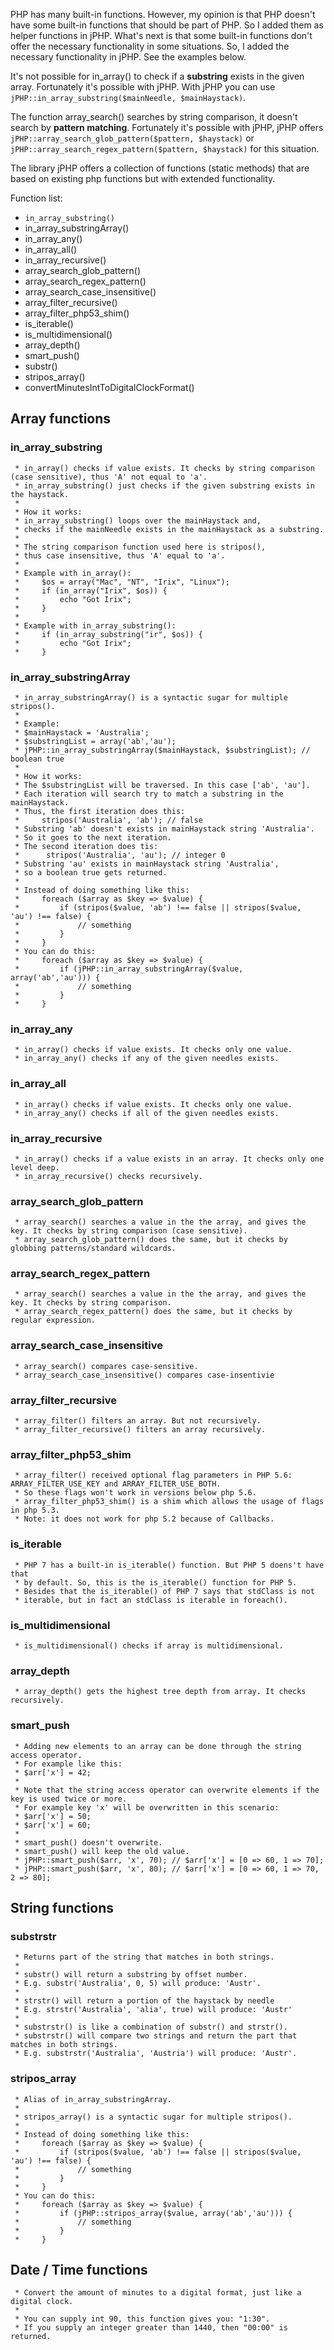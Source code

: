 PHP has many built-in functions. However, my opinion is that PHP doesn't have some built-in functions that should be part of PHP. So I added them as helper functions in jPHP. What's next is that some built-in functions don't offer the necessary functionality in some situations. So, I added the necessary functionality in jPHP. See the examples below. 

It's not possible for in_array() to check if a **substring** exists in the given array. Fortunately it's possible with jPHP. 
With jPHP you can use `jPHP::in_array_substring($mainNeedle, $mainHaystack)`. 
 
The function array_search() searches by string comparison, it doesn't search by **pattern matching**. Fortunately it's possible with jPHP, jPHP offers `jPHP::array_search_glob_pattern($pattern, $haystack)` or `jPHP::array_search_regex_pattern($pattern, $haystack)` for this situation.
 
The library jPHP offers a collection of functions (static methods) that are based on existing php functions but with extended functionality.

Function list: 
* `in_array_substring()`
* in_array_substringArray()
* in_array_any()
* in_array_all()
* in_array_recursive()
* array_search_glob_pattern()
* array_search_regex_pattern()
* array_search_case_insensitive()
* array_filter_recursive()
* array_filter_php53_shim()
* is_iterable()
* is_multidimensional()
* array_depth()
* smart_push()
* substr()
* stripos_array()
* convertMinutesIntToDigitalClockFormat()

## Array functions

### in_array_substring
     * in_array() checks if value exists. It checks by string comparison (case sensitive), thus 'A' not equal to 'a'.
     * in_array_substring() just checks if the given substring exists in the haystack.
     *
     * How it works:
     * in_array_substring() loops over the mainHaystack and,
     * checks if the mainNeedle exists in the mainHaystack as a substring.
     *
     * The string comparison function used here is stripos(),
     * thus case insensitive, thus 'A' equal to 'a'.
     *
     * Example with in_array():
     *     $os = array("Mac", "NT", "Irix", "Linux");
     *     if (in_array("Irix", $os)) {
     *         echo "Got Irix";
     *     }
     *
     * Example with in_array_substring():
     *     if (in_array_substring("ir", $os)) {
     *         echo "Got Irix";
     *     }
     

### in_array_substringArray
     * in_array_substringArray() is a syntactic sugar for multiple stripos().
     *
     * Example:
     * $mainHaystack = 'Australia';
     * $substringList = array('ab','au');
     * jPHP::in_array_substringArray($mainHaystack, $substringList); // boolean true
     *
     * How it works:
     * The $substringList will be traversed. In this case ['ab', 'au'].
     * Each iteration will search try to match a substring in the mainHaystack.
     * Thus, the first iteration does this:
     *     stripos('Australia', 'ab'); // false
     * Substring 'ab' doesn't exists in mainHaystack string 'Australia'.
     * So it goes to the next iteration.
     * The second iteration does tis:
     *      stripos('Australia', 'au'); // integer 0
     * Substring 'au' exists in mainHaystack string 'Australia',
     * so a boolean true gets returned.
     *
     * Instead of doing something like this:
     *     foreach ($array as $key => $value) {
     *         if (stripos($value, 'ab') !== false || stripos($value, 'au') !== false) {
     *             // something
     *         }
     *     }
     * You can do this:
     *     foreach ($array as $key => $value) {
     *         if (jPHP::in_array_substringArray($value, array('ab','au'))) {
     *             // something
     *         }
     *     }

### in_array_any
     * in_array() checks if value exists. It checks only one value.
     * in_array_any() checks if any of the given needles exists.

### in_array_all
     * in_array() checks if value exists. It checks only one value.
     * in_array_any() checks if all of the given needles exists.
     
### in_array_recursive
     * in_array() checks if a value exists in an array. It checks only one level deep. 
     * in_array_recursive() checks recursively.    
     
### array_search_glob_pattern
     * array_search() searches a value in the the array, and gives the key. It checks by string comparison (case sensitive).
     * array_search_glob_pattern() does the same, but it checks by globbing patterns/standard wildcards.

### array_search_regex_pattern
     * array_search() searches a value in the the array, and gives the key. It checks by string comparison.
     * array_search_regex_pattern() does the same, but it checks by regular expression.

### array_search_case_insensitive
     * array_search() compares case-sensitive.
     * array_search_case_insensitive() compares case-insentivie

### array_filter_recursive
     * array_filter() filters an array. But not recursively.
     * array_filter_recursive() filters an array recursively.
     
### array_filter_php53_shim
     * array_filter() received optional flag parameters in PHP 5.6: ARRAY_FILTER_USE_KEY and ARRAY_FILTER_USE_BOTH.
     * So these flags won't work in versions below php 5.6.
     * array_filter_php53_shim() is a shim which allows the usage of flags in php 5.3. 
     * Note: it does not work for php 5.2 because of Callbacks.
     
### is_iterable
     * PHP 7 has a built-in is_iterable() function. But PHP 5 doens't have that
     * by default. So, this is the is_iterable() function for PHP 5.
     * Besides that the is_iterable() of PHP 7 says that stdClass is not
     * iterable, but in fact an stdClass is iterable in foreach().
     
### is_multidimensional
     * is_multidimensional() checks if array is multidimensional.
     
### array_depth
     * array_depth() gets the highest tree depth from array. It checks recursively.
### smart_push
     * Adding new elements to an array can be done through the string access operator.
     * For example like this:
     * $arr['x'] = 42;
     *
     * Note that the string access operator can overwrite elements if the key is used twice or more.
     * For example key 'x' will be overwritten in this scenario:
     * $arr['x'] = 50;
     * $arr['x'] = 60;
     *
     * smart_push() doesn't overwrite.
     * smart_push() will keep the old value.
     * jPHP::smart_push($arr, 'x', 70); // $arr['x'] = [0 => 60, 1 => 70];
     * jPHP::smart_push($arr, 'x', 80); // $arr['x'] = [0 => 60, 1 => 70, 2 => 80];

## String functions

### substrstr     
     * Returns part of the string that matches in both strings.
     *
     * substr() will return a substring by offset number.
     * E.g. substr('Australia', 0, 5) will produce: 'Austr'.
     *
     * strstr() will return a portion of the haystack by needle
     * E.g. strstr('Australia', 'alia', true) will produce: 'Austr'
     *
     * substrstr() is like a combination of substr() and strstr().
     * substrstr() will compare two strings and return the part that matches in both strings.
     * E.g. substrstr('Australia', 'Austria') will produce: 'Austr'.


### stripos_array   
     * Alias of in_array_substringArray.
     *
     * stripos_array() is a syntactic sugar for multiple stripos().
     *
     * Instead of doing something like this:
     *     foreach ($array as $key => $value) {
     *         if (stripos($value, 'ab') !== false || stripos($value, 'au') !== false) {
     *             // something
     *         }
     *     }
     * You can do this:
     *     foreach ($array as $key => $value) {
     *         if (jPHP::stripos_array($value, array('ab','au'))) {
     *             // something
     *         }
     *     }

## Date / Time functions

     * Convert the amount of minutes to a digital format, just like a digital clock. 
     *
     * You can supply int 90, this function gives you: "1:30".
     * If you supply an integer greater than 1440, then "00:00" is returned.
